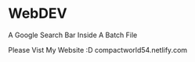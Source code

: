 # WebDEV
A Google Search Bar Inside A Batch File

Please Vist My Website :D compactworld54.netlify.com
